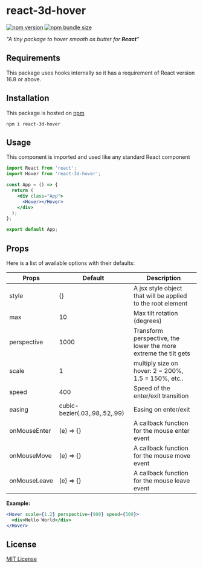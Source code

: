 # react-3d-hover

[![npm version][npm-badge]][npm-url]
[![npm bundle size][size-badge]][npm-url]

_"A tiny package to hover smooth as butter for **React**"_


## Requirements

This package uses hooks internally so it has a requirement of React version 16.8 or above.

## Installation

This package is hosted on [npm](https://www.npmjs.com/package/react-3d-hover)

`npm i react-3d-hover`

## Usage

This component is imported and used like any standard React component

```jsx
import React from 'react';
import Hover from 'react-3d-hover';

const App = () => {
  return (
    <div class="App">
      <Hover></Hover>
    </div>
  );
};

export default App;
```

## Props

Here is a list of available options with their defaults:

| Props | Default  | Description |
| ------- | -----| ------------------- |
| style | {}  | A jsx style object that will be applied to the root element | 
| max | 10  | Max tilt rotation (degrees) |
| perspective | 1000  | Transform perspective, the lower the more extreme the tilt gets | 
| scale | 1  | multiply size on hover: 2 = 200%, 1.5 = 150%, etc.. | 
| speed | 400  | Speed of the enter/exit transition | 
| easing | cubic-bezier(.03,.98,.52,.99)  | Easing on enter/exit | 
| onMouseEnter | (e) => {}  | A callback function for the mouse enter event  | 
| onMouseMove | (e) => {}  | A callback function for the mouse move event  | 
| onMouseLeave | (e) => {}  | A callback function for the mouse leave event  | 


**Example:**

```jsx
<Hover scale={1.2} perspective={900} speed={500}>
  <div>Hello World</div>
</Hover>
```


## License

[MIT License](./LICENSE)

[npm-url]: https://www.npmjs.com/package/react-3d-hover
[license-url]: ./LICENSE
[npm-badge]: https://badge.fury.io/js/react-3d-hover.svg
[size-badge]: https://img.shields.io/bundlephobia/minzip/react-3d-hover.svg
